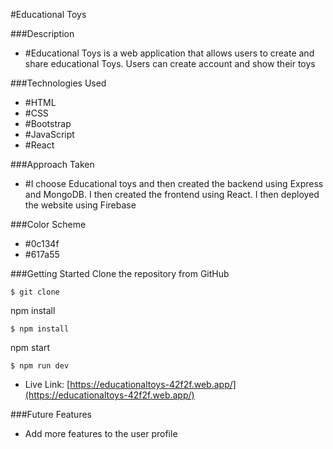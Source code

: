 
#Educational Toys

###Description
* #Educational Toys is a web application that allows users to create and share educational Toys. Users can create account and show their toys 


###Technologies Used
* #HTML
* #CSS
* #Bootstrap
* #JavaScript
* #React

###Approach Taken
* #I choose Educational toys and then created the backend using Express and MongoDB. I then created the frontend using React. I then deployed the website using Firebase


###Color Scheme
* #0c134f
* #617a55


###Getting Started
Clone the repository from GitHub
```
$ git clone
```

npm install
```
$ npm install
```

npm start
```
$ npm run dev
```


- Live Link: [https://educationaltoys-42f2f.web.app/](https://educationaltoys-42f2f.web.app/)



###Future Features
* Add more features to the user profile


